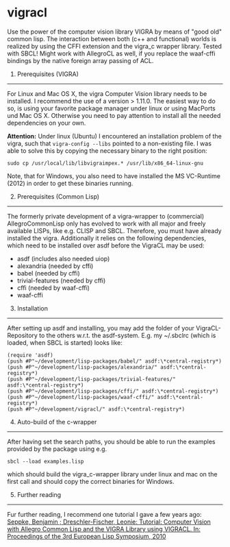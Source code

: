 vigracl
=======

Use the power of the computer vision library VIGRA by means of "good old" common lisp. The interaction between both (c++ and functional) worlds is realized by using the CFFI extension and the vigra_c wrapper library. Tested with SBCL! Might work with AllegroCL as well, if you replace the waaf-cffi bindings by the native foreign array passing of ACL.

1. Prerequisites (VIGRA)
-----------------------------------

For Linux and Mac OS X, the vigra Computer Vision library needs to be installed. I recommend the use of a version > 1.11.0. The easiest way to do so, is using your favorite package manager under linux or using MacPorts und  Mac OS X. Otherwise you need to pay attention to install all the needed dependencies on your own.

<b>Attention:</b> Under linux (Ubuntu) I encountered an installation problem of the vigra, such that `vigra-config --libs` pointed to a non-existing file. I was able to solve this by copying the necessary binary to the right position:

    sudo cp /usr/local/lib/libvigraimpex.* /usr/lib/x86_64-linux-gnu

Note, that for Windows, you also need to have installed the MS VC-Runtime (2012) in order to get these binaries running.


2. Prerequisites (Common Lisp)
-----------------------------------

The formerly private development of a vigra-wrapper to (commercial) AllegroCommonLisp only has evolved to work with all major and freely available LISPs, like e.g. CLISP and SBCL. Therefore, you must have already installed the vigra. 
Additionally it relies on the following dependencies, which need to be installed over asdf before the VigraCL may be used:

 * asdf (includes also needed uiop)
 * alexandria (needed by cffi)
 * babel (needed by cffi)
 * trivial-features (needed by cffi)
 * cffi (needed by waaf-cffi)
 * waaf-cffi

3. Installation
-----------------------------------

After setting up asdf and installing, you may add the folder of your VigraCL-Repository to the others w.r.t. the asdf-system. E.g. my ~/.sbclrc (which is loaded, when SBCL is started) looks like:

    (require 'asdf)              
    (push #P"~/development/lisp-packages/babel/" asdf:\*central-registry*)
    (push #P"~/development/lisp-packages/alexandria/" asdf:\*central-registry*)
    (push #P"~/development/lisp-packages/trivial-features/" asdf:\*central-registry*)
    (push #P"~/development/lisp-packages/cffi/" asdf:\*central-registry*)
    (push #P"~/development/lisp-packages/waaf-cffi/" asdf:\*central-registry*)
    (push #P"~/development/vigracl/" asdf:\*central-registry*)

4. Auto-build of the c-wrapper
-----------------------------------

After having set the search paths, you should be able to run the examples provided by the package using e.g.

    sbcl --load examples.lisp 

which should build the vigra_c-wrapper library under linux and mac on the first call and should copy the correct binaries for Windows.

5. Further reading
-----------------------------------

Fur further reading, I recommend one tutorial I gave a few years ago:
<a href="http://kogs-www.informatik.uni-hamburg.de/~seppke/content/research/publications/2010_seppkeetal_els.pdf">Seppke, Benjamin ; Dreschler-Fischer, Leonie: Tutorial: Computer Vision with Allegro Common Lisp and the VIGRA Library using VIGRACL. In: Proceedings of the 3rd European Lisp Symposium, 2010</a>

